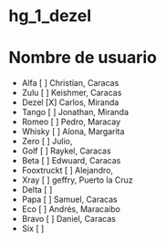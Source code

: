 # hg_1_dezel
# Nombre de usuario
- Alfa [ ] Christian, Caracas
- Zulu [ ] Keishmer, Caracas
- Dezel [X] Carlos, Miranda
- Tango [ ] Jonathan, Miranda
- Romeo [ ] Pedro, Maracay
- Whisky [ ] Alona, Margarita
- Zero [ ] Julio,
- Golf [ ] Raykel, Caracas
- Beta [ ] Edwuard, Caracas
- Fooxtruckt [ ] Alejandro, 
- Xray [ ] geffry, Puerto la Cruz
- Delta [ ]
- Papa [ ] Samuel, Caracas
- Eco [ ] Andrés, Maracaibo
- Bravo [ ] Daniel, Caracas
- Six [ ]
